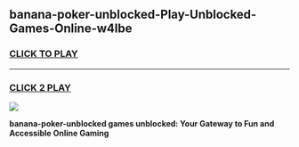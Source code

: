 
## banana-poker-unblocked-Play-Unblocked-Games-Online-w4lbe
<h3>
<a href="https://premium76.site?title=banana-poker-unblocked&ref=25A">CLICK TO PLAY</a></h3>
<hr>

<h3>
<a href="https://premium76.site?title=banana-poker-unblocked&ref=25A">CLICK 2 PLAY</a>
  
</h3>

<a href="https://premium76.site?title=banana-poker-unblocked&ref=25A"><img src="https://clearcache.store/games.png"></a>


**banana-poker-unblocked games unblocked: Your Gateway to Fun and Accessible Online Gaming**
